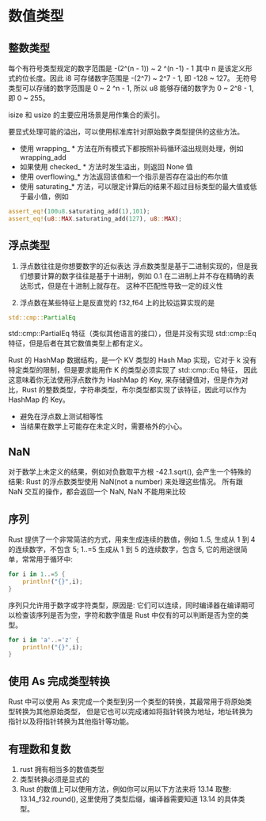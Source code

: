 # 数值类型

## 整数类型
每个有符号类型规定的数字范围是 -(2^(n - 1)) ~  2 ^(n -1) - 1
其中 n 是该定义形式的位长度。因此 i8 可存储数字范围是 -(2^7) ~ 2^7 - 1, 即 -128 ~ 127。
无符号类型可以存储的数字范围是 0 ~ 2 ^n - 1, 所以 u8 能够存储的数字为 0 ~ 2^8 - 1, 即 0 ~ 255。

isize 和 usize 的主要应用场景是用作集合的索引。

要显式处理可能的溢出，可以使用标准库针对原始数字类型提供的这些方法。
- 使用 wrapping_ * 方法在所有模式下都按照补码循环溢出规则处理，例如 wrapping_add
- 如果使用 checked_ * 方法时发生溢出，则返回 None 值
- 使用 overflowing_* 方法返回该值和一个指示是否存在溢出的布尔值
- 使用 saturating_* 方法，可以限定计算后的结果不超过目标类型的最大值或低于最小值，例如

```rust
assert_eq!(100u8.saturating_add(1),101);
assert_eq!(u8::MAX.saturating_add(127), u8::MAX);
```
## 浮点类型
1. 浮点数往往是你想要数字的近似表达
浮点数类型是基于二进制实现的，但是我们想要计算的数字往往是基于十进制，例如 0.1 在二进制上并不存在精确的表达形式，但是在十进制上就存在。
这种不匹配性导致一定的歧义性

2. 浮点数在某些特征上是反直觉的
f32,f64 上的比较运算实现的是
```rust
std::cmp::PartialEq
```
std::cmp::PartialEq 特征（类似其他语言的接口），但是并没有实现 std::cmp::Eq 特征，但是后者在其它数值类型上都有定义。

Rust 的 HashMap 数据结构，是一个 KV 类型的 Hash Map 实现，它对于 k 没有特定类型的限制，但是要求能用作 K 的类型必须实现了 std::cmp::Eq 特征，
因此这意味着你无法使用浮点数作为 HashMap 的 Key, 来存储键值对，但是作为对比，Rust 的整数类型，字符串类型，布尔类型都实现了该特征，因此可以作为 HashMap 的 Key。

- 避免在浮点数上测试相等性
- 当结果在数学上可能存在未定义时，需要格外的小心。

## NaN
对于数学上未定义的结果，例如对负数取平方根 -42.1.sqrt(), 会产生一个特殊的结果: Rust 的浮点数类型使用 NaN(not a number) 来处理这些情况。
所有跟 NaN 交互的操作，都会返回一个 NaN, NaN 不能用来比较

## 序列
Rust 提供了一个非常简洁的方式，用来生成连续的数值，例如 1..5, 生成从 1 到 4 的连续数字，不包含 5;
1..=5 生成从 1 到 5 的连续数字，包含 5, 它的用途很简单，常常用于循环中:
```rust
for i in 1..=5 {
    println!("{}",i);
}
```
序列只允许用于数字或字符类型，原因是: 它们可以连续，同时编译器在编译期可以检查该序列是否为空，字符和数字值是 Rust 中仅有的可以判断是否为空的类型。
```rust
for i in 'a'..='z' {
    println!("{}",i);
}
```

## 使用 As 完成类型转换
Rust 中可以使用 As 来完成一个类型到另一个类型的转换，其最常用于将原始类型转换为其他原始类型，
但是它也可以完成诸如将指针转换为地址，地址转换为指针以及将指针转换为其他指针等功能。

## 有理数和复数

1. rust 拥有相当多的数值类型
2. 类型转换必须是显式的
3. Rust 的数值上可以使用方法，例如你可以用以下方法来将 13.14 取整: 13.14_f32.round(), 这里使用了类型后缀，编译器需要知道 13.14 的具体类型。